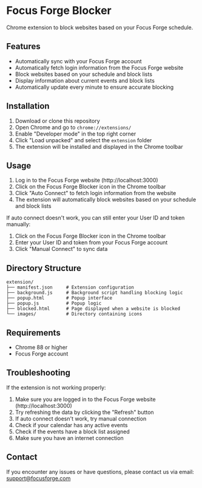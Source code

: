 # Focus Forge Blocker

Chrome extension to block websites based on your Focus Forge schedule.

## Features

- Automatically sync with your Focus Forge account
- Automatically fetch login information from the Focus Forge website
- Block websites based on your schedule and block lists
- Display information about current events and block lists
- Automatically update every minute to ensure accurate blocking

## Installation

1. Download or clone this repository
2. Open Chrome and go to `chrome://extensions/`
3. Enable "Developer mode" in the top right corner
4. Click "Load unpacked" and select the `extension` folder
5. The extension will be installed and displayed in the Chrome toolbar

## Usage

1. Log in to the Focus Forge website (http://localhost:3000)
2. Click on the Focus Forge Blocker icon in the Chrome toolbar
3. Click "Auto Connect" to fetch login information from the website
4. The extension will automatically block websites based on your schedule and block lists

If auto connect doesn't work, you can still enter your User ID and token manually:

1. Click on the Focus Forge Blocker icon in the Chrome toolbar
2. Enter your User ID and token from your Focus Forge account
3. Click "Manual Connect" to sync data

## Directory Structure

```
extension/
├── manifest.json     # Extension configuration
├── background.js     # Background script handling blocking logic
├── popup.html        # Popup interface
├── popup.js          # Popup logic
├── blocked.html      # Page displayed when a website is blocked
└── images/           # Directory containing icons
```

## Requirements

- Chrome 88 or higher
- Focus Forge account

## Troubleshooting

If the extension is not working properly:

1. Make sure you are logged in to the Focus Forge website (http://localhost:3000)
2. Try refreshing the data by clicking the "Refresh" button
3. If auto connect doesn't work, try manual connection
4. Check if your calendar has any active events
5. Check if the events have a block list assigned
6. Make sure you have an internet connection

## Contact

If you encounter any issues or have questions, please contact us via email: support@focusforge.com 